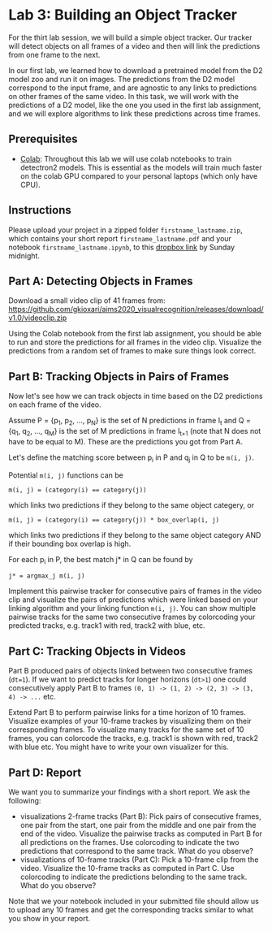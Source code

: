 # Lab 3: Building an Object Tracker 

For the thirt lab session, we will build a simple object tracker. Our tracker will detect objects on all frames of a video and then will link the predictions from one frame to the next.

In our first lab, we learned how to download a pretrained model from the D2 model zoo and run it on images. The predictions from the D2 model correspond to the input frame, and are agnostic to any links to predictions on other frames of the same video. In this task, we will work with the predictions of a D2 model, like the one you used in the first lab assignment, and we will explore algorithms to link these predictions across time frames.

## Prerequisites
* [Colab](colab): Throughout this lab we will use colab notebooks to train detectron2 models. This is essential as the models will train much faster on the colab GPU compared to your personal laptops (which only have CPU). 

## Instructions
Please upload your project in a zipped folder `firstname_lastname.zip`, which contains your short report `firstname_lastname.pdf` and your notebook `firstname_lastname.ipynb`, to this [dropbox link](dropbox) by Sunday midnight. 

## Part A: Detecting Objects in Frames

Download a small video clip of 41 frames from: https://github.com/gkioxari/aims2020_visualrecognition/releases/download/v1.0/videoclip.zip

Using the Colab notebook from the first lab assignment, you should be able to run and store the predictions for all frames in the video clip. Visualize the predictions from a random set of frames to make sure things look correct.

## Part B: Tracking Objects in Pairs of Frames

Now let's see how we can track objects in time based on the D2 predictions on each frame of the video. 

Assume P = {p<sub>1</sub>, p<sub>2</sub>, ..., p<sub>N</sub>} is the set of N predictions in frame I<sub>t</sub> and Q = {q<sub>1</sub>, q<sub>2</sub>, ..., q<sub>M</sub>} is the set of M predictions in frame I<sub>t+1</sub> (note that N does not have to be equal to M). These are the predictions you got from Part A. 

Let's define the matching score between p<sub>i</sub> in P and q<sub>j</sub> in Q to be `m(i, j)`. 

Potential `m(i, j)` functions can be 
```
m(i, j) = (category(i) == category(j))
```
which links two predictions if they belong to the same object categery, or 
```
m(i, j) = (category(i) == category(j)) * box_overlap(i, j)
```
which links two predictions if they belong to the same object category AND if their bounding box overlap is high. 

For each p<sub>i</sub> in P, the best match j* in Q can be found by
```
j* = argmax_j m(i, j)
```

Implement this pairwise tracker for consecutive pairs of frames in the video clip and visualize the pairs of predictions which were linked based on your linking algorithm and your linking function `m(i, j)`. You can show multiple pairwise tracks for the same two consecutive frames by colorcoding your predicted tracks, e.g. track1 with red, track2 with blue, etc.

## Part C: Tracking Objects in Videos

Part B produced pairs of objects linked between two consecutive frames (`dt=1`). If we want to predict tracks for longer horizons (`dt>1`) one could consecutively apply Part B to frames `(0, 1) -> (1, 2) -> (2, 3) -> (3, 4) -> ...` etc.

Extend Part B to perform pairwise links for a time horizon of 10 frames. Visualize examples of your 10-frame trackes by visualizing them on their corresponding frames. To visualize many tracks for the same set of 10 frames, you can colorcode the tracks, e.g. track1 is shown with red, track2 with blue etc. You might have to write your own visualizer for this.

## Part D: Report

We want you to summarize your findings with a short report. We ask the following:

* visualizations 2-frame tracks (Part B): Pick pairs of consecutive frames, one pair from the start, one pair from the middle and one pair from the end of the video. Visualize the pairwise tracks as computed in Part B for all predictions on the frames. Use colorcoding to indicate the two predictions that correspond to the same track. What do you observe?
* visualizations of 10-frame tracks (Part C): Pick a 10-frame clip from the video. Visualize the 10-frame tracks as computed in Part C. Use colorcoding to indicate the predictions belonding to the same track. What do you observe?

Note that we your notebook included in your submitted file should allow us to upload any 10 frames and get the corresponding tracks similar to what you show in your report.

[d2]: https://github.com/facebookresearch/detectron2
[video]: https://github.com/gkioxari/aims2020_visualrecognition/releases/download/v1.0/videoclip.zip
[coco]: http://cocodataset.org/#home
[colab]: https://colab.research.google.com/